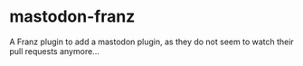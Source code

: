 # mastodon-franz
A Franz plugin to add a mastodon plugin, as they do not seem to watch their pull requests anymore...
